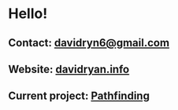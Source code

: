 # Hello!

## Contact: davidryn6@gmail.com
## Website: [davidryan.info](http://davidryan.info)
## Current project: [Pathfinding](https://github.com/dj-ryan/PathFind-Chernobyl)


